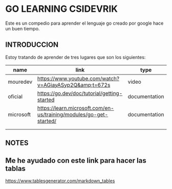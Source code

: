 GO LEARNING CSIDEVRIK
=================================================

Este es un compedio para aprender el lenguaje go creado por google hace un buen tiempo.

INTRODUCCION
------------------------------------------------------------------------
Estoy tratando de aprender de tres lugares que son los siguientes:

| name      	| link                                                               	| type          	|
|-----------	|--------------------------------------------------------------------	|---------------	|
| mouredev  	| https://www.youtube.com/watch?v=AGiayASyp2Q&amp;t=672s             	| video         	|
| oficial   	| https://go.dev/doc/tutorial/getting-started                        	| documentation 	|
| microsoft 	| https://learn.microsoft.com/en-us/training/modules/go-get-started/ 	| documentation 	|
|           	|                                                                    	|               	|
|           	|                                                                    	|               	|
NOTES
------------------------------------------------------------------------
## Me he ayudado con este link para hacer las tablas

https://www.tablesgenerator.com/markdown_tables

